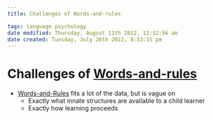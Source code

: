 ```yaml
---
title: Challenges of Words-and-rules

tags: language psychology 
date modified: Thursday, August 11th 2022, 12:32:56 am
date created: Tuesday, July 26th 2022, 8:33:15 pm
---
```


# Challenges of [Words-and-rules](Words-and-Rules.md)
- [Words-and-Rules](Words-and-Rules.md) fits a lot of the data, but is vague on
	- Exactly what innate structures are available to a child learner
	- Exactly how learning proceeds

